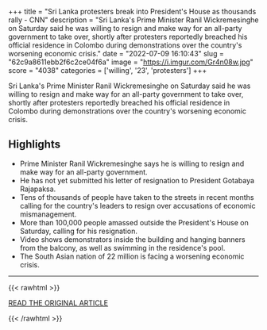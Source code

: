 +++
title = "Sri Lanka protesters break into President's House as thousands rally - CNN"
description = "Sri Lanka's Prime Minister Ranil Wickremesinghe on Saturday said he was willing to resign and make way for an all-party government to take over, shortly after protesters reportedly breached his official residence in Colombo during demonstrations over the country's worsening economic crisis."
date = "2022-07-09 16:10:43"
slug = "62c9a8611ebb2f6c2ce04f6a"
image = "https://i.imgur.com/Gr4n08w.jpg"
score = "4038"
categories = ['willing', '23', 'protesters']
+++

Sri Lanka's Prime Minister Ranil Wickremesinghe on Saturday said he was willing to resign and make way for an all-party government to take over, shortly after protesters reportedly breached his official residence in Colombo during demonstrations over the country's worsening economic crisis.

## Highlights

- Prime Minister Ranil Wickremesinghe says he is willing to resign and make way for an all-party government.
- He has not yet submitted his letter of resignation to President Gotabaya Rajapaksa.
- Tens of thousands of people have taken to the streets in recent months calling for the country's leaders to resign over accusations of economic mismanagement.
- More than 100,000 people amassed outside the President's House on Saturday, calling for his resignation.
- Video shows demonstrators inside the building and hanging banners from the balcony, as well as swimming in the residence's pool.
- The South Asian nation of 22 million is facing a worsening economic crisis.

---

{{< rawhtml >}}
  <p class="article-category">
    <a target="_blank" href="https://www.cnn.com/2022/07/09/asia/sri-lanka-protest-president-saturday-intl-hnk/index.html">READ THE ORIGINAL ARTICLE</a>
  </p>
{{< /rawhtml >}}
